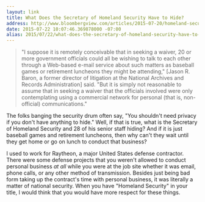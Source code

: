 ```yaml
---
layout: link
title: What Does the Secretary of Homeland Security Have to Hide?
address: http://www.bloombergview.com/articles/2015-07-20/homeland-security-leaders-bent-rules-on-private-e-mail
date: 2015-07-22 10:07:46.369878000 -07:00
alias: 2015/07/22/what-does-the-secretary-of-homeland-security-have-to-hide.html
---
```


> "I suppose it is remotely conceivable that in seeking a waiver, 20 or more government officials could all be wishing to talk to each other through a Web-based e-mail service about such matters as baseball games or retirement luncheons they might be attending," [Jason R. Baron, a former director of litigation at the National Archives and Records Administration] said. "But it is simply not reasonable to assume that in seeking a waiver that the officials involved were only contemplating using a commercial network for personal (that is, non-official) communications."

The folks banging the security drum often say, "You shouldn't need privacy if you don't have anything to hide." Well, if that is true, what is the Secretary of Homeland Security and 28 of his senior staff hiding? And if it is just baseball games and retirement luncheons, then why can't they wait until they get home or go on lunch to conduct that business?

I used to work for Raytheon, a major United States defense contractor. There were some defense projects that you weren't allowed to conduct personal business *at all* while you were at the job site whether it was email, phone calls, or any other method of transmission. Besides just being bad form taking up the contract's time with personal business, it was literally a matter of national security. When you have "Homeland Security" in your title, I would think that you would have more respect for these things.
